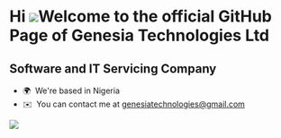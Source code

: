 Hi ![](https://user-images.githubusercontent.com/18350557/176309783-0785949b-9127-417c-8b55-ab5a4333674e.gif)Welcome to the official GitHub Page of Genesia Technologies Ltd
====================================================================================================================================

Software and IT Servicing Company
------------------


* 🌍  We're based in Nigeria
* ✉️  You can contact me at [genesiatechnologies@gmail.com](mailto:genesiatechnologies@gmail.com)

<a href="https://www.github.com/essohcod" target="_blank" rel="noreferrer"><img
src="https://img.shields.io/github/followers/essohcod?logo=github&style=for-the-badge&color=0891b2&labelColor=1c1917" /></a>


